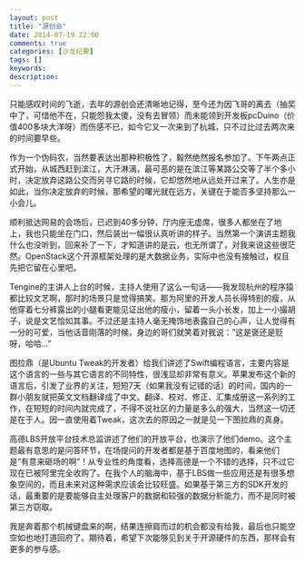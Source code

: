 ```yaml
---
layout: post
title: "源创会"
date: 2014-07-19 22:00
comments: true
categories: [沙龙纪要]
tags: []
keywords: 
description: 
---
```

只能感叹时间的飞逝，去年的源创会还清晰地记得，至今还为因飞哥的离去（抽奖中了，可惜他不在，只能怨我太傻，没有去冒领）而未能领到开发板pcDuino（价值400多块大洋呀）而伤感不已，如今它又一次来到了杭城，只不过比过去两次来的时间要早些。

作为一个伪码农，当然要表达出那种积极性了，毅然绝然报名参加了。下午两点正式开始，从城西赶到滨江，大汗淋漓，最可恶的是在滨江等某路公交等了半个多小时，决定放弃这路公交而另寻它路的时候，它却悠然地从远处开过来了。人生亦是如此，当你决定放弃的时候，那希望的曙光就在远方，关键在于能否多坚持那么一小会儿。

顺利抵达网易的会场后，已迟到40多分钟，厅内座无虚席，很多人都坐在了地上，我也只能坐在门口，然后装出一幅很认真听讲的样子。当然第一个演讲主题我什么也没听到，回来补了一下，才知道讲的是云，也无所谓了，对我来说这些很茫然。OpenStack这个开源框架处理的是大数据业务，实际中也没有接触过，权且先把它留在心里吧。

Tengine的主讲人上台的时候，主持人使用了这么一句话——我发现杭州的程序猿都比较文艺啊，那时的场景只是觉得搞笑。那为阿里的开发人员长得特别的瘦，从他穿着七分裤露出的小腿看更能见证出他的瘦小，留着一头小长发，加上一小撮胡子，说是文艺恰如其事。不过还是主持人毫无掩饰地表露自己的心声，让人觉得有一分的可爱，当他话音刚落的时候，身边的哥们就笑着对我说：”这是褒还是贬呀，哈哈...”

<!--more-->
图拉鼎（是Ubuntu Tweak的开发者）给我们讲述了Swift编程语言，主要内容是这个语言的一些与其它语言的不同特性，很浅显却非常有意义。苹果发布这个新的语言后，引发了业界的关注，短短7天（如果我没有记错的话）的时间，国内的一群小朋友就把英文文档翻译成了中文。翻译、校对、修正、汇集成册这一系列的工作，在短短的时间内就完成了，不得不说社区的力量是多么的强大，当然这一切还是在于人。因一直使用着Tweak，这次去的原因之一就是见一下图拉鼎的真身。

高德LBS开放平台技术总监讲述了他们的开放平台，也演示了他们demo。这个主题最有意思的是问答环节，在场提问的开发者都是基于百度地图的，看来他们是“有意来砸场的啊”！从专业性的角度看，选择高德是一个不错的选择，只不过它现在已被阿里完全收购了。在我个人的脑海中，基于LBS做一些应用还是有很多想象空间的，而且未来对这种需求应该会比较旺盛。如果基于第三方的SDK开发的话，最重要的是要能够自主处理客户的数据和较强的数据分析能力，而不是同时被第三方窃取。

我是奔着那个机械键盘来的啊，结果连擦肩而过的机会都没有给我，最后也只能空空如也地打道回府了。期待着，希望下次能够见到关于开源硬件的东西，那样会有更多的参与感。